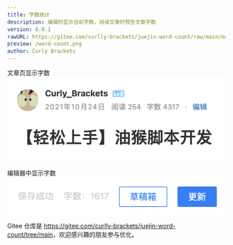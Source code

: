 ```yaml
---
title: 字数统计
description: 编辑时显示当前字数，阅读文章时预告文章字数
version: 0.0.1
rawURL: https://gitee.com/curlly-brackets/juejin-word-count/raw/main/main.user.js
preview: /word-count.png
author: Curly Brackets
---
```


文章页显示字数
![](./../../public/word-count-preview.png)

编辑器中显示字数
![](../../public/word-count.png)

Gitee 仓库是 <https://gitee.com/curlly-brackets/juejin-word-count/tree/main>，欢迎感兴趣的朋友参与优化。
